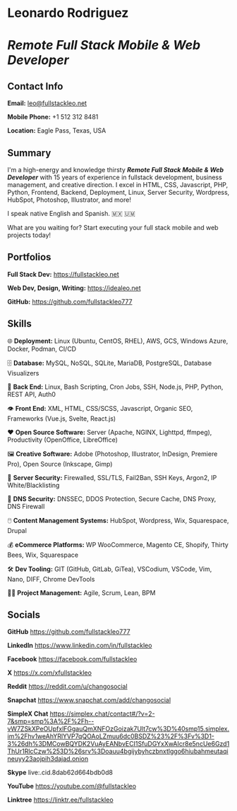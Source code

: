 # Leonardo Rodriguez
# _**Remote Full Stack Mobile & Web Developer**_

## Contact Info

**Email:** leo@fullstackleo.net

**Mobile Phone:** +1 512 312 8481

**Location:** Eagle Pass, Texas, USA

## Summary

I'm a high-energy and knowledge thirsty _**Remote Full Stack Mobile & Web Developer**_ with 15 years of experience in fullstack development, business management, and creative direction. I excel in HTML, CSS, Javascript, PHP, Python, Frontend, Backend, Deployment, Linux, Server Security, Wordpress, HubSpot, Photoshop, Illustrator, and more!

I speak native English and Spanish. 🇲🇽 🇺🇲

What are you waiting for? Start executing your full stack mobile and web projects today!

## Portfolios

**Full Stack Dev:** https://fullstackleo.net

**Web Dev, Design, Writing:** https://idealeo.net

**GitHub:** https://github.com/fullstackleo777


## Skills

🌐 **Deployment:** Linux (Ubuntu, CentOS, RHEL), AWS, GCS, Windows Azure, Docker, Podman, CI/CD

🗄️ **Database:** MySQL, NoSQL, SQLite, MariaDB, PostgreSQL, Database Visualizers

🧠 **Back End:** Linux, Bash Scripting, Cron Jobs, SSH, Node.js, PHP, Python, REST API, Auth0

👁️ **Front End:** XML, HTML, CSS/SCSS, Javascript, Organic SEO, Frameworks (Vue.js, Svelte, React.js)

❤️ **Open Source Software:** Server (Apache, NGINX, Lighttpd, ffmpeg), Productivity (OpenOffice, LibreOffice)

🖼️ **Creative Software:** Adobe (Photoshop, Illustrator, InDesign, Premiere Pro), Open Source (Inkscape, Gimp)

🔐 **Server Security:** Firewalled, SSL/TLS, Fail2Ban, SSH Keys, Argon2, IP White/Blacklisting

🔑 **DNS Security:** DNSSEC, DDOS Protection, Secure Cache, DNS Proxy, DNS Firewall

🖱️ **Content Management Systems:** HubSpot, Wordpress, Wix, Squarespace, Drupal

💰 **eCommerce Platforms:** WP WooCommerce, Magento CE, Shopify, Thirty Bees, Wix, Squarespace

🛠️ **Dev Tooling:** GIT (GitHub, GitLab, GiTea), VSCodium, VSCode, Vim, Nano, DIFF, Chrome DevTools

👨‍💼 **Project Management:** Agile, Scrum, Lean, BPM

## Socials

**GitHub**
https://github.com/fullstackleo777

**LinkedIn**
https://www.linkedin.com/in/fullstackleo

**Facebook**
https://facebook.com/fullstackleo

**X**
https://x.com/xfullstackleo

**Reddit**
https://reddit.com/u/changosocial

**Snapchat**
https://www.snapchat.com/add/changosocial

**SimpleX Chat**
https://simplex.chat/contact#/?v=2-7&smp=smp%3A%2F%2Fh--vW7ZSkXPeOUpfxlFGgauQmXNFOzGoizak7Ult7cw%3D%40smp15.simplex.im%2Fhv1weAhYRlYVP7qQOAoLZmuu6dc0BSDZ%23%2F%3Fv%3D1-3%26dh%3DMCowBQYDK2VuAyEANbvECI1SfuDGYxXwAIcr8e5ncUe6Gzd1ThUr1RlcCzw%253D%26srv%3Doauu4bgijybyhczbnxtlggo6hiubahmeutaqineuyy23aojpih3dajad.onion

**Skype**
live:.cid.8dab62d664bdb0d8

**YouTube**
https://youtube.com/@fullstackleo

**Linktree**
https://linktr.ee/fullstackleo
